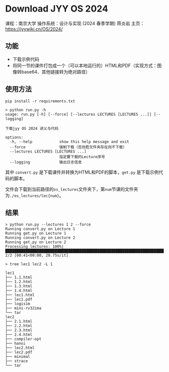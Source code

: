 # Download JYY OS 2024

课程：南京大学 操作系统：设计与实现 (2024 春季学期) 蒋炎岩
主页：https://jyywiki.cn/OS/2024/

## 功能

- 下载示例代码
- 将同一节的课件打包成一个（可以本地运行的）HTML和PDF（实现方式：图像转base64、其他链接转为绝对路径）

## 使用方法

```shell
pip install -r requirements.txt
```

```shell
> python run.py -h
usage: run.py [-h] [--force] [--lectures LECTURES [LECTURES ...]] [--logging]

下载jyy OS 2024 讲义与代码

options:
  -h, --help            show this help message and exit
  --force               强制下载（否则若文件夹存在则不下载）
  --lectures LECTURES [LECTURES ...]
                        指定要下载的Lecture序号
  --logging             输出日志信息
```

其中 `convert.py` 是下载课件并转换为HTML和PDF的脚本，`get.py` 是下载示例代码的脚本。

文件会下载到当前路径的`os_lectures`文件夹下，第`num`节课的文件夹为`./os_lectures/lec{num}`。

## 结果

```shell
> python run.py --lectures 1 2 --force
Running convert.py on Lecture 1
Running get.py on Lecture 1
Running convert.py on Lecture 2
Running get.py on Lecture 2
Processing lectures: 100%|████████████████████████████████████████████████████████████████████████████████████████████████████████████████████████████████████████████████████████████████████████████████████| 2/2 [00:41<00:00, 20.75s/it]

> tree lec1 lec2 -L 1

lec1
├── 1.1.html
├── 1.2.html
├── 1.3.html
├── 1.4.html
├── lec1.html
├── lec1.pdf
├── logisim
├── mini-rv32ima
└── tar
lec2
├── 2.1.html
├── 2.2.html
├── 2.3.html
├── 2.4.html
├── compiler-opt
├── hanoi
├── lec2.html
├── lec2.pdf
├── minimal
├── strace
└── tar
```
